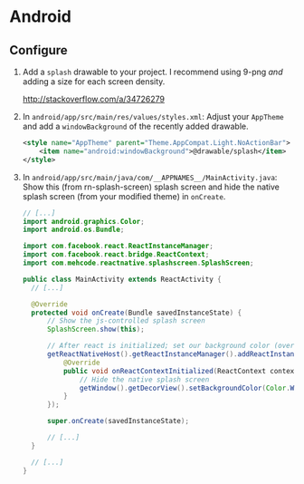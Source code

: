 # Android

## Configure

1. Add a `splash` drawable to your project. I recommend using 9-png _and_ adding a size for each screen density.

    http://stackoverflow.com/a/34726279

2. In `android/app/src/main/res/values/styles.xml`: Adjust your `AppTheme` and add a `windowBackground` of the recently added drawable.

    ```xml
    <style name="AppTheme" parent="Theme.AppCompat.Light.NoActionBar">
        <item name="android:windowBackground">@drawable/splash</item>
    </style>
    ```

3. In `android/app/src/main/java/com/__APPNAMES__/MainActivity.java`: Show this (from rn-splash-screen) splash screen and hide
   the native splash screen (from your modified theme) in `onCreate`.

    ```java
    // [...]
    import android.graphics.Color;
    import android.os.Bundle;

    import com.facebook.react.ReactInstanceManager;
    import com.facebook.react.bridge.ReactContext;
    import com.mehcode.reactnative.splashscreen.SplashScreen;
    
    public class MainActivity extends ReactActivity {
      // [...]
    
      @Override
      protected void onCreate(Bundle savedInstanceState) {
          // Show the js-controlled splash screen
          SplashScreen.show(this);
    
          // After react is initialized; set our background color (override splash screen theme)
          getReactNativeHost().getReactInstanceManager().addReactInstanceEventListener(new ReactInstanceManager.ReactInstanceEventListener() {
              @Override
              public void onReactContextInitialized(ReactContext context) {
                  // Hide the native splash screen
                  getWindow().getDecorView().setBackgroundColor(Color.WHITE);
              }
          });
    
          super.onCreate(savedInstanceState);
    
          // [...]
      }
    
      // [...]
    }
    ```
